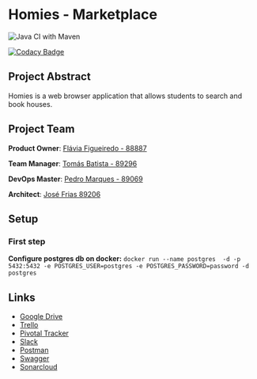 # Homies - Marketplace

![Java CI with Maven](https://github.com/tomas99batista/Homies_Marketplace/workflows/Java%20CI%20with%20Maven/badge.svg)

[![Codacy Badge](https://api.codacy.com/project/badge/Grade/2a9bd2d58c1f4b8ebf3d3f8790873a64)](https://www.codacy.com?utm_source=github.com&amp;utm_medium=referral&amp;utm_content=tomas99batista/Homies_Marketplace&amp;utm_campaign=Badge_Grade)

## Project Abstract

Homies is a web browser application that allows students to search and book houses.

## Project Team

**Product Owner**: [Flávia Figueiredo - 88887](https://github.com/flaviagfigueiredo)

**Team Manager**: [Tomás Batista - 89296](https://github.com/tomas99batista)

**DevOps Master**: [Pedro Marques - 89069](https://github.com/Pmiguelmarques)

**Architect**: [José Frias 89206](https://github.com/joselfrias)

## Setup

### First step
**Configure postgres db on docker:** 
```docker run --name postgres  -d -p 5432:5432 -e POSTGRES_USER=postgres -e POSTGRES_PASSWORD=password -d postgres```

## Links
- [Google Drive](https://drive.google.com/drive/folders/1rgzAPeLD0_XlIS92oBTSDtjoLlHx3OAM?usp=sharing)
- [Trello](https://trello.com/invite/b/K4x0FAe7/353d22e1576eb93852802a2a27f097c4/homiesmarketplace)
- [Pivotal Tracker](https://www.pivotaltracker.com/projects/2447400)
- [Slack](https://join.slack.com/t/homiesmarketplace/shared_invite/zt-e9fdp8wh-KNNSun3cX~EcJCv_KcRATA)
- [Postman](https://www.getpostman.com/collections/a78d2d100a6a8678a402)
- [Swagger](https://app.swaggerhub.com/apis/HomiesMarketplace/homies-marketplace_api/1.0.0)
- [Sonarcloud](https://sonarcloud.io/dashboard?id=tomas99batista_Homies_Marketplace)


